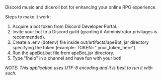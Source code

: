 Discord music and diceroll bot for enhancing your online RPG experience.

Steps to make it work:

1. Acquire a bot token from Discord Developer Portal.
2. Invite your bot to a Discord guild (granting it Administrator privilages is recommended).
3. Create a .env (dotenv) file inside out/artifacts/apeBot_jar directory specifying the token (example: TOKEN="
   your_token_here").
4. Run the apeBot.bat file from apeBot_jar directory.
5. Type "!help" in a channel and have fun with your bot!

<i>NOTE: This application uses UTF-8 encoding and it is best to run it with such.</i>
